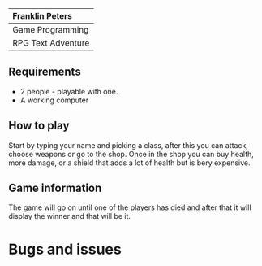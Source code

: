 | Franklin Peters |
|:---- |
| Game Programming |
| RPG Text Adventure | 
## Requirements
- 2 people - playable with one.
- A working computer

## How to play
Start by typing your name and picking a class, after this you can attack, choose weapons
or go to the shop. Once in the shop you can buy health, more damage, or a shield that adds 
a lot of health but is bery expensive.


## Game information
The game will go on until one of the players has died and after that it will display the 
winner and that will be it.

# Bugs and issues
